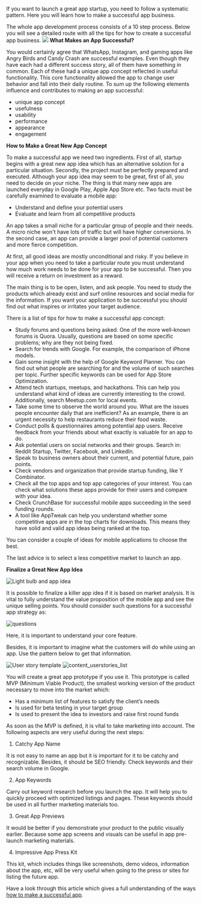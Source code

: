 If you want to launch a great app startup, you need to follow a systematic pattern. Here you will learn how to make a successful app business.

The whole app development process consists of a 10 step process. Below you will see a detailed route with all the tips for how to create a successful app business.
![](https://images.viblo.asia/10a5703a-dd4f-4eab-9567-80fdb1771441.png)
**What Makes an App Successful?**

You would certainly agree that WhatsApp, Instagram, and gaming apps like Angry Birds and Candy Crash are successful examples. Even though they have each had a different success story, all of them have something in common. Each of these had a unique app concept reflected in useful functionality. This core functionality allowed the app to change user behavior and fall into their daily routine. To sum up the following elements influence and contributes to making an app successful: 

* unique app concept
* usefulness
* usability
* performance
* appearance
* engagement 

**How to Make a Great New App Concept**

To make a successful app we need two ingredients. First of all, startup begins with a great new app idea which has an alternative solution for a particular situation. Secondly, the project must be perfectly prepared and executed.
Although your app idea may seem to be great, first of all, you need to decide on your niche. The thing is that many new apps are launched everyday in Google Play, Apple App Store etc. 
Two facts must be carefully examined to evaluate a mobile app: 

*  Understand and define your potential users
*  Evaluate and learn from all competitive products 

An app takes a small niche for a particular group of people and their needs. A micro niche won't have lots of traffic but will have higher conversions. In the second case, an app can provide a larger pool of potential customers and more fierce competition.  

At first, all good ideas are mostly unconditional and risky. If you believe in your app when you need to take a particular route you must understand how much work needs to be done for your app to be successful. Then you will receive a return on investment as a reward.

The main thing is to be open, listen, and ask people. You need to study the products which already exist and surf online resources and social media for the information. If you want your application to be successful you should find out what inspires or irritates your target audience.

There is a list of tips for how to make a successful app concept:

* Study forums and questions being asked. One of the more well-known forums is Quora. Usually, questions are based on some specific problems; why are they not being fixed.
* Search for trends with Google. For example, the comparison of iPhone models.
* Gain some insight with the help of Google Keyword Planner. You can find out what people are searching for and the volume of such searches per topic. Further specific keywords can be used for App Store Optimization.
* Attend tech startups, meetups, and hackathons. This can help you understand what kind of ideas are currently interesting to the crowd. Additionally, search Meetup.com for local events.
* Take some time to observe the world around you. What are the issues people encounter daily that are inefficient? As an example, there is an urgent necessity to help restaurants reduce their food waste.
* Conduct polls & questionnaires among potential app users. Receive feedback from your friends about what exactly is valuable for an app to do.
* Ask potential users on social networks and their groups. Search in: Reddit Startup, Twitter, Facebook, and LinkedIn.
* Speak to business owners about their current, and potential future, pain points.  
* Check vendors and organization that provide startup funding, like Y Combinator.
* Check all the top apps and top app categories of your interest. You can check what solutions these apps provide for their users and compare with your idea.
* Check CrunchBase for successful mobile apps succeeding in the seed funding rounds.
* A tool like AppTweak can help you understand whether some competitive apps are in the top charts for downloads. This means they have solid and valid app ideas being ranked at the top.

You can consider a couple of ideas for mobile applications to choose the best.

The last advice is to select a less competitive market to launch an app.

**Finalize a Great New App Idea**

![ Light bulb and app idea](https://images.viblo.asia/e989b05f-ddcc-49e0-8345-515b81f737df.png)

It is possible to finalize a killer app idea if it is based on market analysis. It is vital to fully understand the value proposition of the mobile app and see the unique selling points. You should consider such questions for a successful app strategy as:

![questions](https://images.viblo.asia/6f53c2bd-232e-484a-be86-47b6567f6293.png)

Here, it is important to understand your core feature.

Besides, it is important to imagine what the customers will do while using an app. Use the pattern below to get that information.

![User story template](https://images.viblo.asia/048ca12c-8741-48c9-a1c7-c240462e4f79.png)
![content_userstories_list](https://images.viblo.asia/f6f5509f-3aa1-45d3-9f89-57a482809e45.png)

You will create a great app prototype if you use it. This prototype is called MVP (Minimum Viable Product), the smallest working version of the product necessary to move into the market which:

* Has a minimum list of features to satisfy the client’s needs
* Is used for beta testing in your target group
* Is used to present the idea to investors and raise first round funds

As soon as the MVP is defined, it is vital to take marketing into account. The following aspects are very useful during the next steps:

1) Catchy App Name

It is not easy to name an app but it is important for it to be catchy and recognizable. Besides, it should be SEO friendly. Check keywords and their search volume in Google.

2) App Keywords

Carry out keyword research before you launch the app. It will help you to quickly proceed with optimized listings and pages. These keywords should be used in all further marketing materials too.  

3) Great App Previews

It would be better if you demonstrate your product to the public visually earlier. Because some app screens and visuals can be useful in app pre-launch marketing materials.

4) Impressive App Press Kit

This kit, which includes things like screenshots, demo videos, information about the app, etc, will be very useful when going to the press or sites for listing the future app.

Have a look through this article which gives a full understanding of the ways [how to make a successful app](https://mlsdev.com/blog/10-how-to-make-your-app-successful).